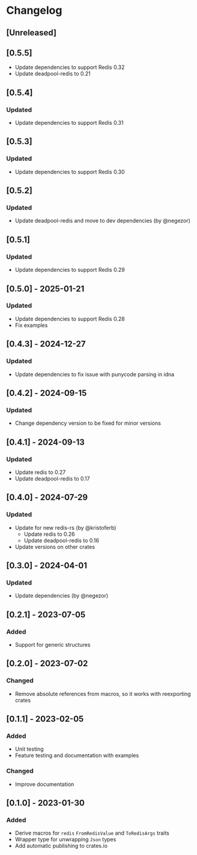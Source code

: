 # Changelog

## [Unreleased]

## [0.5.5]

- Update dependencies to support Redis 0.32
- Update deadpool-redis to 0.21

## [0.5.4]

### Updated

- Update dependencies to support Redis 0.31

## [0.5.3]

### Updated

- Update dependencies to support Redis 0.30

## [0.5.2]

### Updated

- Update deadpool-redis and move to dev dependencies (by @negezor)

## [0.5.1]

### Updated

- Update dependencies to support Redis 0.29

## [0.5.0] - 2025-01-21

### Updated

- Update dependencies to support Redis 0.28
- Fix examples

## [0.4.3] - 2024-12-27

### Updated

- Update dependencies to fix issue with punycode parsing in idna

## [0.4.2] - 2024-09-15

### Updated

- Change dependency version to be fixed for minor versions

## [0.4.1] - 2024-09-13

### Updated

- Update redis to 0.27
- Update deadpool-redis to 0.17

## [0.4.0] - 2024-07-29

### Updated

- Update for new redis-rs (by @kristoferb)
    - Update redis to 0.26
    - Update deadpool-redis to 0.16
- Update versions on other crates

## [0.3.0] - 2024-04-01

### Updated

- Update dependencies (by @negezor)

## [0.2.1] - 2023-07-05

### Added

- Support for generic structures

## [0.2.0] - 2023-07-02

### Changed

- Remove absolute references from macros, so it works with reexporting crates

## [0.1.1] - 2023-02-05

### Added

- Unit testing
- Feature testing and documentation with examples

### Changed

- Improve documentation

## [0.1.0] - 2023-01-30

### Added

- Derive macros for `redis` `FromRedisValue` and `ToRedisArgs` traits
- Wrapper type for unwrapping `Json` types
- Add automatic publishing to crates.io
